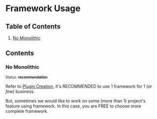 # Framework Usage

## Table of Contents

  1. [No Monolithic](#no-monolithic)


## Contents

### No Monolithic

<sup>Status: **recommendation**</sup>

Refer to [Plugin Creation](https://github.com/contactjavas/Coding-Standards/tree/master/wp/plugin-creation/#one-plugin-for-one-business), it's RECOMMENDED to use 1 framework for 1 (*or few*) business.

But, sometimes we would like to work on some (more than 1) project's feature using framework. In this case, you are FREE to choose more complete framework.
